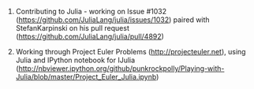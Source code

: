 1) Contributing to Julia - working on Issue #1032 (https://github.com/JuliaLang/julia/issues/1032)
paired with StefanKarpinski on his pull request (https://github.com/JuliaLang/julia/pull/4892)

2) Working through Project Euler Problems (http://projecteuler.net), using Julia and IPython notebook for IJulia (http://nbviewer.ipython.org/github/punkrockpolly/Playing-with-Julia/blob/master/Project_Euler_Julia.ipynb)
